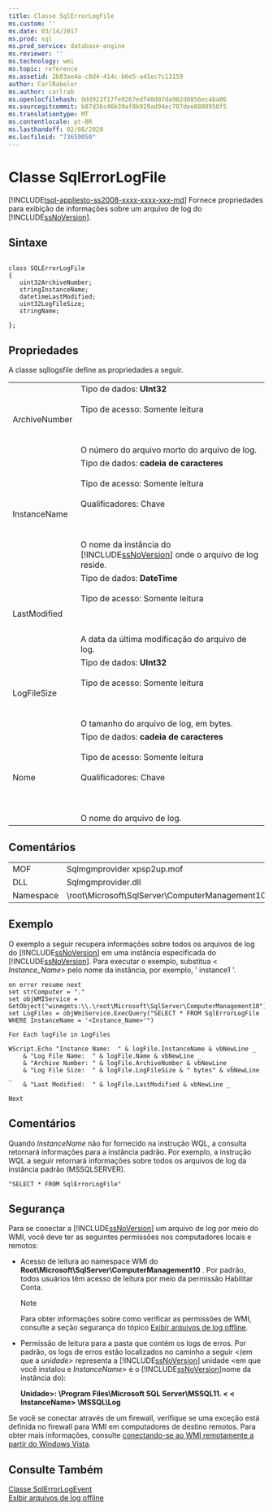 ```yaml
---
title: Classe SqlErrorLogFile
ms.custom: ''
ms.date: 03/14/2017
ms.prod: sql
ms.prod_service: database-engine
ms.reviewer: ''
ms.technology: wmi
ms.topic: reference
ms.assetid: 2b83ae4a-c0d4-414c-b6e5-a41ec7c13159
author: CarlRabeler
ms.author: carlrab
ms.openlocfilehash: 0dd923f17fe0267edf40d07da982d0856ec4ba06
ms.sourcegitcommit: b87d36c46b39af8b929ad94ec707dee8800950f5
ms.translationtype: MT
ms.contentlocale: pt-BR
ms.lasthandoff: 02/08/2020
ms.locfileid: "73659050"
---
```

# <a name="sqlerrorlogfile-class"></a>Classe SqlErrorLogFile
[!INCLUDE[tsql-appliesto-ss2008-xxxx-xxxx-xxx-md](../../includes/tsql-appliesto-ss2008-xxxx-xxxx-xxx-md.md)]
  Fornece propriedades para exibição de informações sobre um arquivo de log do [!INCLUDE[ssNoVersion](../../includes/ssnoversion-md.md)].  
  
## <a name="syntax"></a>Sintaxe  
  
```  
  
class SQLErrorLogFile  
{  
   uint32ArchiveNumber;  
   stringInstanceName;  
   datetimeLastModified;  
   uint32LogFileSize;  
   stringName;  
  
};  
```  
  
## <a name="properties"></a>Propriedades  
 A classe sqllogsfile define as propriedades a seguir.  
  
|||  
|-|-|  
|ArchiveNumber|Tipo de dados: **UInt32**<br /><br /> Tipo de acesso: Somente leitura<br /><br /> <br /><br /> O número do arquivo morto do arquivo de log.|  
|InstanceName|Tipo de dados: **cadeia de caracteres**<br /><br /> Tipo de acesso: Somente leitura<br /><br /> Qualificadores: Chave<br /><br /> <br /><br /> O nome da instância do [!INCLUDE[ssNoVersion](../../includes/ssnoversion-md.md)] onde o arquivo de log reside.|  
|LastModified|Tipo de dados: **DateTime**<br /><br /> Tipo de acesso: Somente leitura<br /><br /> <br /><br /> A data da última modificação do arquivo de log.|  
|LogFileSize|Tipo de dados: **UInt32**<br /><br /> Tipo de acesso: Somente leitura<br /><br /> <br /><br /> O tamanho do arquivo de log, em bytes.|  
|Nome|Tipo de dados: **cadeia de caracteres**<br /><br /> Tipo de acesso: Somente leitura<br /><br /> Qualificadores: Chave<br /><br /> <br /><br /> O nome do arquivo de log.|  
  
## <a name="remarks"></a>Comentários  
  
|||  
|-|-|  
|MOF|Sqlmgmprovider xpsp2up.mof|  
|DLL|Sqlmgmprovider.dll|  
|Namespace|\root\Microsoft\SqlServer\ComputerManagement10|  
  
## <a name="example"></a>Exemplo  
 O exemplo a seguir recupera informações sobre todos os arquivos de log do [!INCLUDE[ssNoVersion](../../includes/ssnoversion-md.md)] em uma instância especificada do [!INCLUDE[ssNoVersion](../../includes/ssnoversion-md.md)]. Para executar o exemplo, substitua \< *Instance_Name*> pelo nome da instância, por exemplo, ' instance1 '.  
  
```  
on error resume next  
set strComputer = "."  
set objWMIService = GetObject("winmgmts:\\.\root\Microsoft\SqlServer\ComputerManagement10")  
set LogFiles = objWmiService.ExecQuery("SELECT * FROM SqlErrorLogFile WHERE InstanceName = '<Instance_Name>'")  
  
For Each logFile in LogFiles  
  
WScript.Echo "Instance Name:  " & logFile.InstanceName & vbNewLine _  
    & "Log File Name:  " & logFile.Name & vbNewLine _  
    & "Archive Number: " & logFile.ArchiveNumber & vbNewLine _  
    & "Log File Size:  " & logFile.LogFileSize & " bytes" & vbNewLine _  
    & "Last Modified:  " & logFile.LastModified & vbNewLine _  
  
Next   
```  
  
## <a name="comments"></a>Comentários  
 Quando *InstanceName* não for fornecido na instrução WQL, a consulta retornará informações para a instância padrão. Por exemplo, a instrução WQL a seguir retornará informações sobre todos os arquivos de log da instância padrão (MSSQLSERVER).  
  
```  
"SELECT * FROM SqlErrorLogFile"  
```  
  
## <a name="security"></a>Segurança  
 Para se conectar a [!INCLUDE[ssNoVersion](../../includes/ssnoversion-md.md)] um arquivo de log por meio do WMI, você deve ter as seguintes permissões nos computadores locais e remotos:  
  
-   Acesso de leitura ao namespace WMI do **Root\Microsoft\SqlServer\ComputerManagement10** . Por padrão, todos usuários têm acesso de leitura por meio da permissão Habilitar Conta.  
  
    > [!NOTE]  
    >  Para obter informações sobre como verificar as permissões de WMI, consulte a seção segurança do tópico [Exibir arquivos de log offline](../../relational-databases/logs/view-offline-log-files.md).  
  
-   Permissão de leitura para a pasta que contém os logs de erros. Por padrão, os logs de erros estão localizados no caminho a seguir \<(em que a *unidade>* representa a [!INCLUDE[ssNoVersion](../../includes/ssnoversion-md.md)] unidade \<em que você instalou e *InstanceName*> é o [!INCLUDE[ssNoVersion](../../includes/ssnoversion-md.md)]nome da instância do):  
  
     **Unidade>: \Program Files\Microsoft SQL Server\MSSQL11. \<** **\< InstanceName> \MSSQL\Log**  
  
 Se você se conectar através de um firewall, verifique se uma exceção está definida no firewall para WMI em computadores de destino remotos. Para obter mais informações, consulte [conectando-se ao WMI remotamente a partir do Windows Vista](https://go.microsoft.com/fwlink/?LinkId=178848).  
  
## <a name="see-also"></a>Consulte Também  
 [Classe SqlErrorLogEvent](../../relational-databases/wmi-provider-configuration-classes/sqlerrorlogevent-class.md)   
 [Exibir arquivos de log offline](../../relational-databases/logs/view-offline-log-files.md)  
  
  
